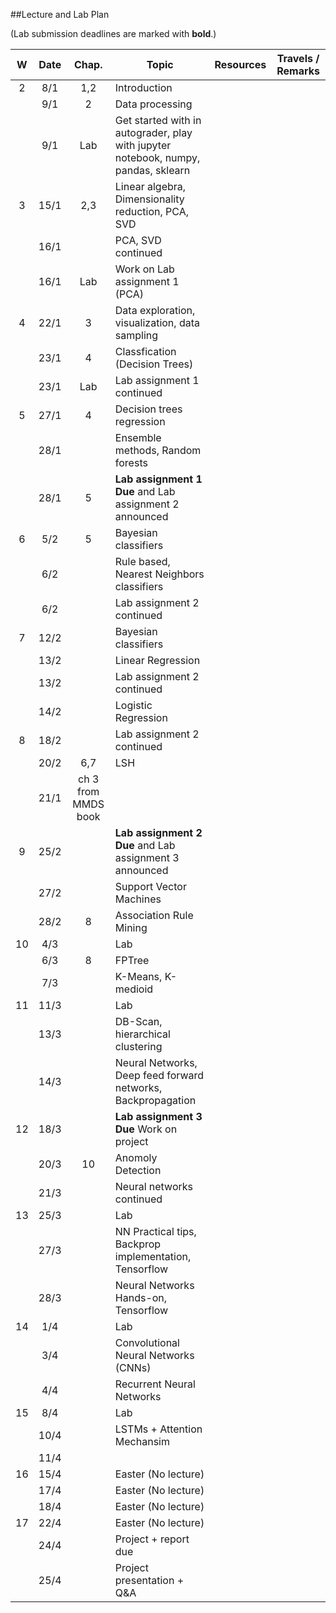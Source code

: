 ##Lecture and Lab Plan

(Lab submission deadlines are marked with **bold**.)

| W    |  Date     | Chap.     | Topic                                            | Resources | Travels / Remarks     |
|:----:|:---------:|:-----:    |--------------------------------------------------|:-------:|:------------:|
|  2   |  8/1      |   1,2     |  Introduction          |         |              |
|      |  9/1      |   2        | Data processing       |       |              |
|      |  9/1      |   Lab       | Get started with in autograder, play with jupyter notebook, numpy, pandas, sklearn       |       |              |
|  3   |  15/1     |   2,3       | Linear algebra, Dimensionality reduction, PCA, SVD |      |             |
|      |  16/1     |          |  PCA, SVD continued  |         |            |
|      |  16/1     |    Lab      |  Work on Lab assignment 1 (PCA)  |         |            |
|  4   |  22/1     |   3        |  Data exploration, visualization, data sampling                      |       |              |
|      |  23/1     |    4       |     Classfication (Decision Trees)                                   |       |              |
|      |  23/1     |    Lab       |   Lab assignment 1 continued |         |              |
|  5   |  27/1     |    4       |   Decision trees regression                     |       |              |
|      |  28/1     |           |  Ensemble methods, Random forests                                  |       |              |
|      |  28/1     |    5       |  **Lab assignment 1 Due** and Lab assignment 2 announced  |         |              |
|  6   |  5/2    |    5       |  Bayesian classifiers                        |       |              |
|      |  6/2      |           |  Rule based, Nearest Neighbors classifiers                                      |       |              |
|      |  6/2      |           |  Lab assignment 2 continued |         |              |
|  7   |  12/2      |           |   Bayesian classifiers                     |     |              |
|      |  13/2     |           |    Linear Regression                                   |       |              |
|      |  13/2     |          |  Lab assignment 2 continued  |         |              |
|      |  14/2     |           |   Logistic Regression                      |       |              |
|  8   |  18/2     |           |    Lab assignment 2 continued                                   |       |              |
|      |  20/2     |    6,7      |  LSH |        |              |
|      |  21/1     |     ch 3 from MMDS book       |        |              |
|  9   |  25/2     |           |   **Lab assignment 2 Due**  and Lab assignment 3 announced                                      |       |              |
|      |  27/2     |           |  Support Vector Machines   |        |              |
|      |  28/2     |   8       | Association Rule Mining                         |      |              |
|  10  |  4/3      |           |   Lab                                   |       |              |
|      |  6/3      |    8       |   FPTree  |        |              |
|      |  7/3      |           |    K-Means, K-medioid                     |      |              |
|  11  |  11/3     |           |     Lab                                   |       |              |
|      |  13/3     |           |  DB-Scan, hierarchical clustering  |         |              |
|      |  14/3     |           |   Neural Networks, Deep feed forward networks, Backpropagation                      |       |              |
|  12  |  18/3     |           |   **Lab assignment 3 Due**  Work on project                                    |       |              |
|      |  20/3     |     10      | Anomoly Detection  |        |              |
|      |  21/3     |           |   Neural networks continued                      |      |              |
|  13  |  25/3     |           |   Lab                                   |       |              |
|      |  27/3     |           | NN Practical tips, Backprop implementation, Tensorflow|     |              |
|      |  28/3     |           |  Neural Networks Hands-on, Tensorflow                       |    |              |
|  14  |  1/4      |           |     Lab                                |       |              |
|      |  3/4      |           |  Convolutional Neural Networks (CNNs)   ||              |
|      |  4/4      |           |   Recurrent Neural Networks                      |       |              |
|  15  |  8/4      |           |     Lab                                  |       |              |
|      |  10/4     |           |   LSTMs + Attention Mechansim |        |              |
|      |  11/4     |           |                         |     |              |
|  16  |  15/4     |           |    Easter (No lecture)                                  |       |              |
|      |  17/4     |           |   Easter (No lecture)  |         |              |
|      |  18/4     |           |    Easter (No lecture)                     |       |              |
|  17  |  22/4     |           |    Easter (No lecture)                                  |       |              |
|      |  24/4     |           |   Project + report due  |         |              |
|      |  25/4     |           |    Project presentation + Q&A                     |       |              |
